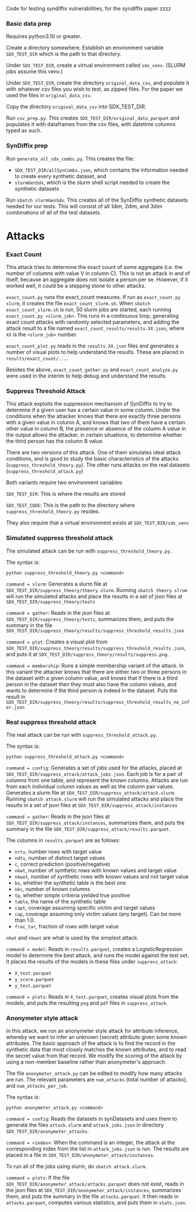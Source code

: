 Code for testing syndiffix vulnerabilities, for the syndiffix paper zzzz

### Basic data prep

Requires python3.10 or greater.

Create a directory somewhere. Establish an environment variable `SDX_TEST_DIR` which is the path to that directory.

Under `SDX_TEST_DIR`, create a virtual environment called `sdx_venv`. (SLURM jobs assume this venv.)

Under `SDX_TEST_DIR`, create the directory `original_data_csv`, and populate it with whatever csv files you wish to test, as zipped files. For the paper we used the files in `original_data_csv`.

Copy the directory `original_data_csv` into SDX_TEST_DIR.

Run `csv_prep.py`. This creates `SDX_TEST_DIR/original_data_parquet` and populates it with dataframes from the csv files, with datetime columns typed as such.

### SynDiffix prep

Run `generate_all_sdx_combs.py`. This creates the file:
* `SDX_TEST_DIR/allSynCombs.json`, which contains the information needed to create every synthetic dataset, and
* `slurmGenSdx`, which is the slurm shell script needed to create the synthetic datasets

Run `sbatch slurmGenSdx`. This creates all of the SynDiffix synthetic datasets needed for our tests. This will consist of all 1dim, 2dim, and 3dim combinations of all of the test datasets.

# Attacks

### Exact Count

This attack tries to determine the exact count of some aggregate (i.e. the number of columns with value V in column C). This is not an attack in and of itself, because an aggregate does not isolate a person per se. However, if it worked well, it could be a stepping stone to other attacks.

`exact_count.py` runs the exact_count measures. If run as `exact_count.py slurm`, it creates the file `exact_count_slurm.sh`. When `sbatch exact_count_slurm.sh` is run, 50 slurm jobs are started, each running `exact_count.py <slurm_job>`. This runs in a continuous loop, generating exact count attacks with randomly selected parameters, and adding the attack result to a file named `exact_count_results/results.XX.json`, where `XX` is the `<slurm_job>` number.

`exact_count_plot.py` reads in the `results.XX.json` files and generates a number of visual plots to help understand the results. These are placed in `results/exact_count/...`.

Besides the above, `exact_count_gather.py` and `exact_count_analyze.py` were used in the interim to help debug and understand the results. 

### Suppress Threshold Attack

This attack exploits the suppression mechanism of SynDiffix to try to determine if a given user has a certain value in some column. Under the conditions when the attacker knows that there are exactly three persons with a given value in column A, and knows that two of them have a certain other value in column B, the presence or absence of the column A value in the output allows the attacker, in certain situations, to determine whether the third person has the column B value.

There are two versions of this attack. One of them simulates ideal attack conditions, and is good to study the basic characteristics of the attacks (`suppress_threshold_theory.py`). The other runs attacks on the real datasets (`suppress_threshold_attack.py`)

Both variants require two environment variables:

`SDX_TEST_DIR`: This is where the results are stored

`SDX_TEST_CODE`: This is the path to the directory where `suppress_threshold_theory.py` resides.

They also require that a virtual environment exists at `SDX_TEST_DIR/sdx_venv`

### Simulated suppress threshold attack

The simulated attack can be run with `suppress_threshold_theory.py`.

The syntax is:

`python suppress_threshold_theory.py <command>`

`command = slurm`: Generates a slurm file at `SDX_TEST_DIR/suppress_theory/theory.slurm`. Running `sbatch theory.slrum` will run the simulated attacks and place the results in a set of json files at `SDX_TEST_DIR/suppress_theory/tests`

`command = gather`: Reads in the json files at `SDX_TEST_DIR/suppress_theory/tests`, summarizes them, and puts the summary in the file `SDX_TEST_DIR/suppress_theory/results/suppress_threshold_results.json`

`command = plot`: Creates a visual plot from `SDX_TEST_DIR/suppress_theory/results/suppress_threshold_results.json`, and puts it at `SDX_TEST_DIR/suppress_theory/results/suppress.png`.

`command = membership`: Runs a simple membership variant of the attack.  In this variant the attacker knows that there are either two or three persons in the dataset with a given column value, and knows that if there is a third person in the dataset then they must also have the column values, and wants to determine if the third person is indeed in the dataset.  Puts the result in `SDX_TEST_DIR/suppress_theory/results/suppress_threshold_results_no_infer.json`

### Real suppress threshold attack

The real attack can be run with `suppress_threshold_attack.py`.

The syntax is:

`python suppress_threshold_attack.py <command>`

`command = config`: Generates a set of jobs used for the attacks, placed at `SDX_TEST_DIR/suppress_attack/attack_jobs.json`. Each job is for a pair of columns from one table, and represent the known columns. Attacks are run from each individual column values as well as the column pair values. Generates a slurm file at `SDX_TEST_DIR/suppress_attack/attack.slurm`. Running `sbatch attack.slurm` will run the simulated attacks and place the results in a set of json files at `SDX_TEST_DIR/suppress_attack/instances`

`command = gather`: Reads in the json files at `SDX_TEST_DIR/suppress_attack/instances`, summarizes them, and puts the summary in the file `SDX_TEST_DIR/suppress_attack/results.parquet`.

The columns in `results.parquet` are as follows:
* `nrtv`,      number rows with target value
* `ndtv`,      number of distinct target values
* `c`,         correct prediction (positive/negative)
* `nkwt`,      number of synthetic rows with known values and target value
* `nkwot`,     number of synthetic rows with known values and not target value
* `bs`,        whether the synthetic table is the best one
* `nkc`,       number of known columns
* `tp`,        whether simple critieria yielded true positive
* `table`,     the name of the synthetic table
* `capt`,      coverage assuming specific victim and target values
* `cap`,       coverage assuming only victim values (any target). Can be more than 1.0.
* `frac_tar`,  fraction of rows with target value

`nkwt` and `nkwot` are what is used by the simplest attack.

`command = model`: Reads in `results.parquet`, creates a LogisticRegression model to determine the best attack, and runs the model against the test set. It places the results of the models in these files under `suppress_attack`:

* `X_test.parquet`
* `y_score.parquet`
* `y_test.parquet`

`command = plots`: Reads in `X_test.parquet`, creates visual plots from the models, and puts the resulting `png` and `pdf` files in `suppress_attack`.


### Anonymeter style attack

In this attack, we run an anonymeter style attack for attribute inference, whereby we want to infer an unknown (secret) attribute given some known attributes. The basic approach of the attack is to find the record in the synthetic data that most closely matches the known attributes, and to read the secret value from that record. We modify the scoring of the attack by using a non-member baseline rather than anonymeter's approach.

The file `anonymeter_attack.py` can be edited to modify how many attacks are run. The relevant parameters are `num_attacks` (total number of attacks), and `num_attacks_per_job`.

The syntax is:

`python anonymeter_attack.py <command>`

`command = config`: Reads the datasets in synDatasets and uses them to generate the files `attack.slurm` and `attack_jobs.json` in directory `SDX_TEST_DIR/anonymeter_attacks`.

`command = <index>`: When the command is an integer, the attack at the corresponding index from the list in `attack_jobs.json` is run. The results are placed in a file in `SDX_TEST_DIR/anonymeter_attack/instances`.

To run all of the jobs using slurm, do `sbatch attack.slurm`.

`command = plots`: If the file `SDX_TEST_DIR/anonymeter_attack/attacks.parquet` does not exist, reads in the json files at `SDX_TEST_DIR/anonymeter_attack/instances`, summarizes them, and puts the summary in the file `attacks.parquet`. It then reads in `attacks.parquet`, computes various statistics, and puts them in `stats.json`.
